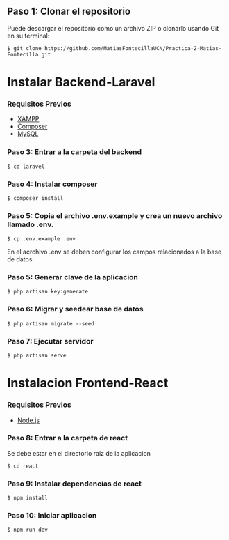 ## Paso 1: Clonar el repositorio ##
Puede descargar el repositorio como un archivo ZIP o clonarlo usando Git en su terminal:

```+
$ git clone https://github.com/MatiasFontecillaUCN/Practica-2-Matias-Fontecilla.git
```


# Instalar Backend-Laravel #

### Requisitos Previos ###

* [XAMPP](https://www.apachefriends.org/index.html)
* [Composer](https://getcomposer.org)
* [MySQL](https://dev.mysql.com/downloads/mysql/)
  
### Paso 3: Entrar a la carpeta del backend ###
```+
$ cd laravel
```

### Paso 4: Instalar composer ###
```+
$ composer install
```
### Paso 5: Copia el archivo .env.example y crea un nuevo archivo llamado .env. ###
```+
$ cp .env.example .env
```
En el acrchivo .env se deben configurar los campos relacionados a la base de datos:

### Paso 5: Generar clave de la aplicacion ###
```+
$ php artisan key:generate
```
### Paso 6: Migrar y seedear base de datos ###

```+
$ php artisan migrate --seed
```
### Paso 7: Ejecutar servidor ###
```+
$ php artisan serve
```
# Instalacion Frontend-React

### Requisitos Previos ###

* [Node.js](https://nodejs.org/en)
### Paso 8: Entrar a la carpeta de react ###
Se debe estar en el directorio raiz de la aplicacion
```+
$ cd react
```
### Paso 9: Instalar dependencias de react ###
```+
$ npm install
```
### Paso 10: Iniciar aplicacion ###
```+
$ npm run dev
```
